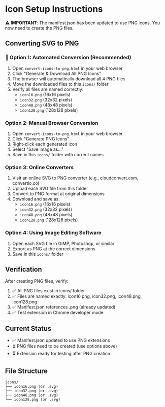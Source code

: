 # Icon Setup Instructions

⚠️ **IMPORTANT**: The manifest.json has been updated to use PNG icons. You now need to create the PNG files.

## Converting SVG to PNG

### 🚀 Option 1: Automated Conversion (Recommended)
1. Open `convert-icons-to-png.html` in your web browser
2. Click "Generate & Download All PNG Icons"
3. The browser will automatically download all 4 PNG files
4. Move the downloaded files to this `icons/` folder
5. Verify all files are named correctly:
   - `icon16.png` (16x16 pixels)
   - `icon32.png` (32x32 pixels) 
   - `icon48.png` (48x48 pixels)
   - `icon128.png` (128x128 pixels)

### Option 2: Manual Browser Conversion
1. Open `convert-icons-to-png.html` in your web browser
2. Click "Generate PNG Icons"
3. Right-click each generated icon
4. Select "Save image as..." 
5. Save in this `icons/` folder with correct names

### Option 3: Online Converters
1. Visit an online SVG to PNG converter (e.g., cloudconvert.com, convertio.co)
2. Upload each SVG file from this folder
3. Convert to PNG format at original dimensions
4. Download and save as:
   - `icon16.png` (16x16 pixels)
   - `icon32.png` (32x32 pixels) 
   - `icon48.png` (48x48 pixels)
   - `icon128.png` (128x128 pixels)

### Option 4: Using Image Editing Software
1. Open each SVG file in GIMP, Photoshop, or similar
2. Export as PNG at the correct dimensions
3. Save in this `icons/` folder

## Verification

After creating PNG files, verify:

1. ✅ All PNG files exist in icons/ folder
2. ✅ Files are named exactly: icon16.png, icon32.png, icon48.png, icon128.png
3. ✅ Manifest.json references .png (already updated)
4. ✅ Test extension in Chrome developer mode

## Current Status

- ✅ Manifest.json updated to use PNG extensions
- ⏳ PNG files need to be created (use options above)
- ⏳ Extension ready for testing after PNG creation

## File Structure
```
icons/
├── icon16.png (or .svg)
├── icon32.png (or .svg)  
├── icon48.png (or .svg)
└── icon128.png (or .svg)
```